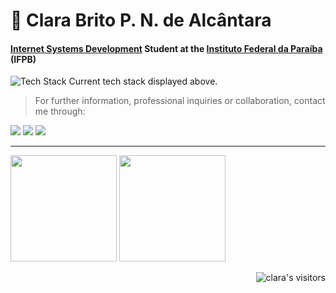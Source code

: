 <h1 align="left">👤 <strong>Clara Brito P. N. de Alcântara</strong></h1>

#### [Internet Systems Development](https://estudante.ifpb.edu.br/cursos/39/) Student at the [Instituto Federal da Paraíba](https://www.ifpb.edu.br/joaopessoa) (IFPB)
  <img src="https://skillicons.dev/icons?i=python,django,react,cs,tailwindcss,cpp,postgresql,js,java,linux&theme=light" alt="Tech Stack" />
Current tech stack displayed above.

> For further information, professional inquiries or collaboration, contact me through:
<p>
  <a href="https://linkedin.com/in/clara-nunes-de-alcantara/"><img src="https://img.shields.io/badge/LinkedIn-0077B5?style=for-the-badge&logo=linkedin&logoColor=white"></img></a>
  <a href="mailto:clarabpnalcantara@gmail.com"><img src="https://img.shields.io/badge/Gmail-D14836?style=for-the-badge&logo=gmail&logoColor=white"></img></a>
  <a href="https://www.instagram.com/clarabalcantara/"><img src="https://img.shields.io/badge/Instagram-E4405F?style=for-the-badge&logo=instagram&logoColor=white"></img></a>
</p>

---
<p>
  <img height="170" src="https://github-readme-stats.vercel.app/api?username=clarabalcantara&show_icons=true&theme=compact" />
  <img height="170" src="https://github-readme-stats.vercel.app/api/top-langs/?username=clarabalcantara&layout=compact" />
</p>
<p align="right"><img alt="clara's visitors" src="https://komarev.com/ghpvc/?username=clarabalcantara&color=8c36db&style=flat&label=visitors" /></p>
